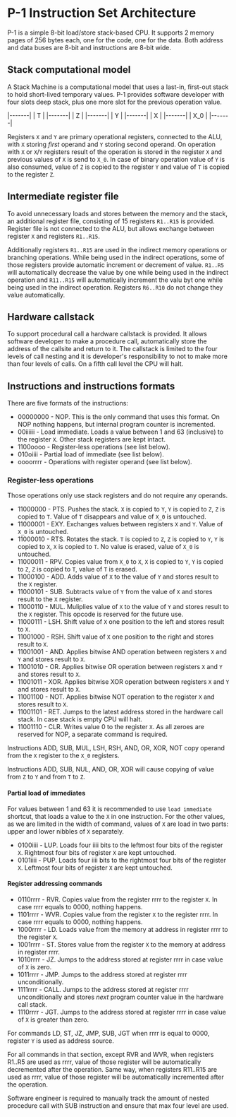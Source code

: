 # P-1 Instruction Set Architecture

P-1 is a simple 8-bit load/store stack-based CPU. It supports
2 memory pages of 256 bytes each, one for the code, one for 
the data. Both address and data buses are 8-bit and instructions
are 8-bit wide.

## Stack computational model

A Stack Machine is a computational model that uses a last-in, first-out stack to hold short-lived temporary values.
P-1 provides software developer with four slots deep stack, plus one more slot for the previous operation value.

|-------|
|   T   |
|-------|
|   Z   |
|-------|
|   Y   |
|-------|
|   X   |
|-------|
|  X_0  |
|-------|

Registers `X` and `Y` are primary operational registers, connected to the ALU, with `X` storing 
*first* operand and `Y` storing second operand. On operation with `X` or `X`/`Y` registers 
result of the operation is stored in the register `X` and previous values of `X` is send to
`X_0`. In case of binary operation value of `Y` is also consumed, value of `Z` is copied to
 the register `Y` and value of `T` is copied to the register `Z`. 

## Intermediate register file

To avoid unnecessary loads and stores between the memory and the stack, an additional 
register file, consisting of 15 registers `R1..R15` is provided. Register file is not connected to the 
ALU, but allows exchange between register `X` and registers `R1..R15`.

Additionally registers `R1..R15` are used in the indirect memory operations or branching operations. 
While being used in the indirect operations, some of those registers provide automatic increment or
decrement of value. `R1..R5` will automatically decrease the value by one while being used in the 
indirect operation and `R11..R15` will automatically increment the valu byt one while being used in the
indirect operation. Registers `R6..R10` do not change they value automatically.

## Hardware callstack

To support procedural call a hardware callstack is provided. It allows software developer to make a 
procedure call, automatically store the address of the callsite and return to it. The callstack is 
limited to the four levels of call nesting and it is developer's responsibility to not to make more
than four levels of calls. On a fifth call level the CPU will halt.

## Instructions and instructions formats

There are five formats of the instructions:

* 00000000 - NOP. This is the only command that uses this format. On NOP nothing happens, 
  but internal program counter is incremented.
* 00iiiiii - Load immediate. Loads a value between 1 and 63 (inclusive) to the register `X`. Other 
  stack registers are kept intact.
* 1100oooo - Register-less operations (see list below).
* 010oiiii - Partial load of immediate (see list below).
* oooorrrr - Operations with register operand (see list below).

### Register-less operations

Those operations only use stack registers and do not require any operands.

* 11000000 - PTS. Pushes the stack. `X` is copied to `Y`, `Y` is copied to `Z`,
  `Z` is copied to `T`. Value of `T` disappears and value of `X_0` is untouched.
* 11000001 - EXY. Exchanges values between registers `X` and `Y`. Value of `X_0` is untouched.
* 11000010 - RTS. Rotates the stack. `T` is copied to `Z`, `Z` is copied to `Y`, 
  `Y` is copied to `X`, `X` is copied to `T`. No value is erased, value of `X_0` is untouched.
* 11000011 - RPV. Copies value from `X_0` to `X`, `X` is copied to `Y`, `Y` is copied
  to `Z`, `Z` is copied to `T`, value of `T` is erased.
* 11000100 - ADD. Adds value of `X` to the value of `Y` and stores result to the `X` register.
* 11000101 - SUB. Subtracts value of `Y` from the value of `X` and stores result to the `X` register.
* 11000110 - MUL. Muliplies value of `X` to the value of `Y` and stores result to the `X` register. 
  This opcode is reserved for the future use.
* 11000111 - LSH. Shift value of `X` one position to the left and stores result to `X`.
* 11001000 - RSH. Shift value of `X` one position to the right and stores result to `X`.
* 11001001 - AND. Applies bitwise AND operation between registers `X` and `Y` and stores result to `X`.
* 11001010 - OR. Applies bitwise OR operation between registers `X` and `Y` and stores result to `X`.
* 11001011 - XOR. Applies bitwise XOR operation between registers `X` and `Y` and stores result to `X`.
* 11001100 - NOT. Applies bitwise NOT operation to the register `X` and stores result to `X`.
* 11001101 - RET. Jumps to the latest address stored in the hardware call stack. 
In case stack is empty CPU will halt.
* 11001110 - CLR. Writes value 0 to the register `X`. As all zeroes are reserved for NOP, a separate command is required.

Instructions ADD, SUB, MUL, LSH, RSH, AND, OR, XOR, NOT copy operand from the `X` register to the `X_0` registers.

Instructions ADD, SUB, NUL, AND, OR, XOR will cause copying of value from `Z` to `Y` and from `T` to `Z`.

#### Partial load of immediates

For values between 1 and 63 it is recommended to use `load immediate` shortcut, that loads a value to the `X` 
in one instruction. For the other values, as we are limited in the width of command, values of `X` are load in two 
parts: upper and lower nibbles of `X` separately.

* 0100iiii - LUP. Loads four iiii bits to the leftmost four bits of the register `X`. Rightmost four bits of 
  register `X` are kept untouched.
* 0101iiii - PUP. Loads four iiii bits to the rightmost four bits of the register `X`. Leftmost four bits of 
  register `X` are kept untouched.

#### Register addressing commands

* 0110rrrr - RVR. Copies value from the register rrrr to the register `X`. In case rrrr equals to 0000, nothing happens.
* 1101rrrr - WVR. Copies value from the register `X` to the register rrrr. In case rrrr equals to 0000, nothing happens.
* 1000rrrr - LD. Loads value from the memory at address in register rrrr to the register `X`. 
* 1001rrrr - ST. Stores value from the register `X` to the memory at address in register rrrr.
* 1010rrrr - JZ. Jumps to the address stored at register rrrr in case value of `X` is zero. 
* 1011rrrr - JMP. Jumps to the address stored at register rrrr unconditionally. 
* 1111rrrr - CALL. Jumps to the address stored at register rrrr unconditionally and stores *next* program counter value in the hardware call stack. 
* 1110rrrr - JGT. Jumps to the address stored at register rrrr in case value of `X` is greater than zero.

For commands LD, ST, JZ, JMP, SUB, JGT when rrrr is equal to 0000, register `Y` is used as address source.

For all commands in that section, except RVR and WVR, when registers R1..R5 are used as rrrr, value of those register will be automatically decremented after the operation.
Same way, when registers R11..R15 are used as rrrr, value of those register will be automatically incremented after the operation.

Software engineer is required to manually track the amount of nested procedure call with SUB instruction and ensure that max four level are used.